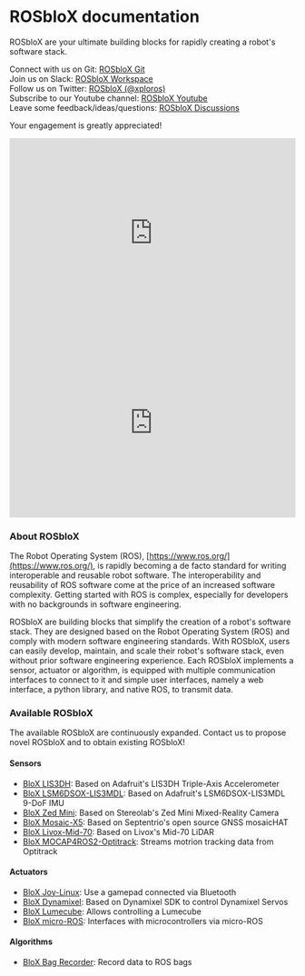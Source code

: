 # ROSbloX documentation

ROSbloX are your ultimate building blocks for rapidly creating a robot's software stack.

Connect with us on Git: [ROSbloX Git](https://github.com/rosblox)  
Join us on Slack: [ROSbloX Workspace](https://join.slack.com/t/rosblox/shared_invite/zt-1c6ifc24n-OswQtNwORkq588QPNZ2KoA)  
Follow us on Twitter: [ROSbloX (@xploros)](https://twitter.com/xploros)  
Subscribe to our Youtube channel: [ROSbloX Youtube](https://www.youtube.com/channel/UC8t8kygP_QODOw7MCxGZJVg)  
Leave some feedback/ideas/questions: [ROSbloX Discussions](https://github.com/orgs/rosblox/discussions)  

Your engagement is greatly appreciated!

<div style="position:relative;padding-top:66.25%;">
    <iframe style="position:absolute;top:0;left:0;width:100%;height:100%;padding-bottom:3%;" src="https://www.youtube.com/embed/-He6dyaXMyQ" title="ROSbloX: Teaser No. 1" frameborder="0" allow="accelerometer; autoplay; clipboard-write; encrypted-media; gyroscope; picture-in-picture; web-share" allowfullscreen></iframe>
</div>

<div style="position:relative;padding-top:66.25%;">
    <iframe style="position:absolute;top:0;left:0;width:100%;height:100%;padding-bottom:3%;" src="https://www.youtube.com/embed/bdczK-xmrPQ" title="ROSbloX: Teaser No. 1" frameborder="0" allow="accelerometer; autoplay; clipboard-write; encrypted-media; gyroscope; picture-in-picture; web-share" allowfullscreen></iframe>
</div>


### About ROSbloX

The Robot Operating System (ROS), [https://www.ros.org/](https://www.ros.org/), is rapidly becoming a de facto standard for writing interoperable and reusable robot software. The interoperability and reusability of ROS software come at the price of an increased software complexity. Getting started with ROS is complex, especially for developers with no backgrounds in software engineering.  

ROSbloX are building blocks that simplify the creation of a robot's software stack. They are designed based on the Robot Operating System (ROS) and comply with modern software engineering standards. With ROSbloX, users can easily develop, maintain, and scale their robot's software stack, even without prior software engineering experience. Each ROSbloX implements a sensor, actuator or algorithm, is equipped with multiple communication interfaces to connect to it and simple user interfaces, namely a web interface, a python library, and native ROS, to transmit data.  


### Available ROSbloX

The available ROSbloX are continuously expanded. Contact us to propose novel ROSbloX and to obtain existing ROSbloX! 
  

#### Sensors

- [BloX LIS3DH](https://github.com/rosblox/blox-lis3dh): Based on Adafruit's LIS3DH Triple-Axis Accelerometer
- [BloX LSM6DSOX-LIS3MDL](https://github.com/rosblox/blox-lsm6dsox-lis3mdl): Based on Adafruit's LSM6DSOX-LIS3MDL 9-DoF IMU
- [BloX Zed Mini](https://github.com/rosblox/blox-zed-mini): Based on Stereolab's Zed Mini Mixed-Reality Camera
- [BloX Mosaic-X5](https://github.com/rosblox/blox-mosaic-x5): Based on Septentrio's open source GNSS mosaicHAT
- [BloX Livox-Mid-70](https://github.com/rosblox/blox-livox-ros2-driver): Based on Livox's Mid-70 LiDAR
- [BloX MOCAP4ROS2-Optitrack](https://github.com/rosblox/blox-mocap4ros2-optitrack): Streams motrion tracking data from Optitrack

#### Actuators

- [BloX Joy-Linux](https://github.com/rosblox/blox-joy-linux): Use a gamepad connected via Bluetooth
- [BloX Dynamixel](https://github.com/rosblox/blox-dynamixel): Based on Dynamixel SDK to control Dynamixel Servos
- [BloX Lumecube](https://github.com/rosblox/blox-lumecube): Allows controlling a Lumecube
- [BloX micro-ROS](https://github.com/rosblox/blox-micro-ros): Interfaces with microcontrollers via micro-ROS

#### Algorithms

- [BloX Bag Recorder](https://github.com/rosblox/blox-bag-recorder): Record data to ROS bags
